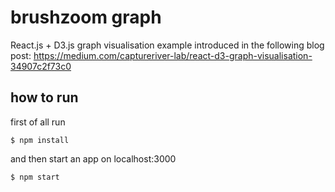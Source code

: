 # brushzoom graph
React.js + D3.js graph visualisation example introduced in the following blog post: https://medium.com/captureriver-lab/react-d3-graph-visualisation-34907c2f73c0

## how to run

first of all run
```
$ npm install
```

and then start an app on localhost:3000
```
$ npm start
```

